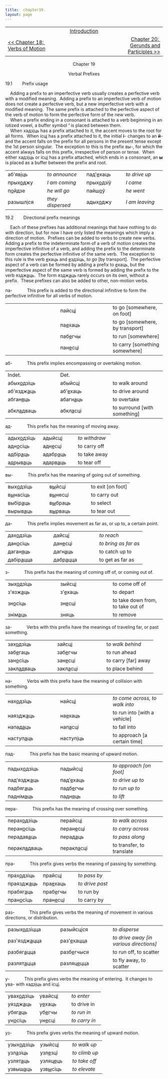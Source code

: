 ```yaml
---
title:  chapter19. 
layout: page
---
```



<table>
<colgroup>
<col style="width: 33%" />
<col style="width: 33%" />
<col style="width: 33%" />
</colgroup>
<tbody>
<tr class="odd">
<td><br />
</td>
<td style="text-align: center;"><a href="introduction.html">Introduction</a><br />
</td>
<td style="text-align: right;"><br />
</td>
</tr>
<tr class="even">
<td><a href="chapter18.html">&lt;&lt; Chapter 18:  Verbs of Motion</a><br />
</td>
<td style="text-align: center;"><br />
</td>
<td style="text-align: right;"><a href="chapter20.html">Chapter 20:  Gerunds and Participles &gt;&gt;</a><br />
</td>
</tr>
</tbody>
</table>

  

<div style="text-align: center;">

Chapter 19  
  
Verbal Prefixes  

</div>

  
19.1        Prefix usage  
  
    Adding a prefix to an imperfective verb usually creates a perfective
verb with a modified meaning.  Adding a prefix to an imperfective verb
of motion does not create a perfective verb, but a new imperfective verb
with a modified meaning.  The same prefix is attached to the perfective
aspect of the verb of motion to form the perfective form of the new
verb.  
    When a prefix ending in a consonant is attached to a verb beginning
in an iotized vowel, a buffer symbol
<span style="font-weight: bold;">‘</span> is placed between them.  
    When хадз<span style="text-decoration: underline;">і</span>ць has a
prefix attached to it, the accent moves to the root for all forms.  When
ісц<span style="text-decoration: underline;">і</span> has a prefix
attached to it, the initial <span style="font-weight: bold;">і</span>-
changes to an <span style="font-weight: bold;">й</span>- and the accent
falls on the prefix for all persons in the present tense except the 1st
person singular.  The exception to this is the prefix вы-, for which the
accent always falls on this prefix, irrespective of person or tense. 
When either хадз<span style="text-decoration: underline;">і</span>ць or
ісц<span style="text-decoration: underline;">і</span> has a prefix
attached, which ends in a consonant, an
<span style="font-weight: bold;">ы</span> is placed as a buffer between
the prefix and root.  
  

<table>
<colgroup>
<col style="width: 25%" />
<col style="width: 25%" />
<col style="width: 25%" />
<col style="width: 25%" />
</colgroup>
<tbody>
<tr class="odd">
<td>аб'яв<span style="text-decoration: underline;">і</span>ць<br />
</td>
<td><span style="font-style: italic;">to announce</span><br />
</td>
<td>пад'<span style="text-decoration: underline;">е</span>хаць<br />
</td>
<td><span style="font-style: italic;">to drive up</span><br />
</td>
</tr>
<tr class="even">
<td>прых<span style="text-decoration: underline;">о</span>джу<br />
</td>
<td><span style="font-style: italic;">I am coming</span><br />
</td>
<td>прых<span style="text-decoration: underline;">о</span>дзіў<br />
</td>
<td><span style="font-style: italic;">I came</span><br />
</td>
</tr>
<tr class="odd">
<td>п<span style="text-decoration: underline;">о</span>йдзе<br />
</td>
<td><span style="font-style: italic;">he will go</span><br />
</td>
<td>пайш<span style="text-decoration: underline;">о</span>ў<br />
</td>
<td><span style="font-style: italic;">he went</span><br />
</td>
</tr>
<tr class="even">
<td>разышл<span style="text-decoration: underline;">і</span>ся<br />
</td>
<td><span style="font-style: italic;">they dispersed</span><br />
</td>
<td>адых<span style="text-decoration: underline;">о</span>джу<br />
</td>
<td><span style="font-style: italic;">I am leaving</span><br />
</td>
</tr>
</tbody>
</table>

  
  
19.2        Directional prefix meanings  
  
    Each of these prefixes has additional meanings that have nothing to
do with direction, but for now I have only listed the meanings which
imply a direction of motion.  Prefixes can be added to verbs to create
new verbs.  Adding a prefix to the indeterminate form of a verb of
motion creates the imperfective infinitive of a verb, and adding the
prefix to the determinate form creates the perfective infinitive of the
same verb.  The exception to this rule is the verb
<span style="text-decoration: underline;">е</span>хаць and
<span style="text-decoration: underline;">е</span>здзіць,
<span style="font-style: italic;">to go</span> \[by transport\].  The
perfective aspect of a verb can be formed by adding a prefix to
<span style="text-decoration: underline;">е</span>хаць, but the
imperfective aspect of the same verb is formed by adding the prefix to
the verb яздж<span style="text-decoration: underline;">а</span>ць.  The
form яздж<span style="text-decoration: underline;">а</span>ць rarely
occurs on its own, without a prefix.  These prefixes can also be added
to other, non-motion verbs.  
  
па-            This prefix is added to the directional infinitive to
form the perfective infinitive for all verbs of motion.  
  

<table>
<colgroup>
<col style="width: 33%" />
<col style="width: 33%" />
<col style="width: 33%" />
</colgroup>
<tbody>
<tr class="odd">
<td>                   <br />
</td>
<td>пайсц<span style="text-decoration: underline;">і</span><br />
</td>
<td>to go [somewhere, on foot]<br />
</td>
</tr>
<tr class="even">
<td><br />
</td>
<td>па<span style="text-decoration: underline;">е</span>хаць<br />
</td>
<td>to go [somewhere, by transport]<br />
</td>
</tr>
<tr class="odd">
<td><br />
</td>
<td>паб<span style="text-decoration: underline;">е</span>гчы<br />
</td>
<td>to run [somewhere]</td>
</tr>
<tr class="even">
<td><br />
</td>
<td>пан<span style="text-decoration: underline;">е</span>сці<br />
</td>
<td>to carry [something somewhere]<br />
</td>
</tr>
</tbody>
</table>

  
  
аб\-            This prefix implies encompassing or overtaking motion.  
  

<table>
<colgroup>
<col style="width: 33%" />
<col style="width: 33%" />
<col style="width: 33%" />
</colgroup>
<tbody>
<tr class="odd">
<td>Indet.<br />
</td>
<td>Det.<br />
</td>
<td><br />
</td>
</tr>
<tr class="even">
<td>абых<span style="text-decoration: underline;">о</span>дзіць<br />
</td>
<td>абыйсц<span style="text-decoration: underline;">і</span><br />
</td>
<td>to walk around<br />
</td>
</tr>
<tr class="odd">
<td>аб'яздж<span style="text-decoration: underline;">а</span>ць<br />
</td>
<td>аб'<span style="text-decoration: underline;">е</span>хаць<br />
</td>
<td>to drive around<br />
</td>
</tr>
<tr class="even">
<td>абган<span style="text-decoration: underline;">я</span>ць<br />
</td>
<td>абагн<span style="text-decoration: underline;">а</span>ць<br />
</td>
<td>to overtake<br />
</td>
</tr>
<tr class="odd">
<td>абкл<span style="text-decoration: underline;">а</span>дваць<br />
</td>
<td>абкл<span style="text-decoration: underline;">а</span>сці<br />
</td>
<td>to surround [with something]<br />
</td>
</tr>
</tbody>
</table>

  
  
ад\-            This prefix has the meaning of moving away.  
  

<table>
<colgroup>
<col style="width: 33%" />
<col style="width: 33%" />
<col style="width: 33%" />
</colgroup>
<tbody>
<tr class="odd">
<td>адых<span style="text-decoration: underline;">о</span>дзіць<br />
</td>
<td>адыйсц<span style="text-decoration: underline;">і</span><br />
</td>
<td><span style="font-style: italic;">to withdraw</span><br />
</td>
</tr>
<tr class="even">
<td>адн<span style="text-decoration: underline;">о</span>сіць<br />
</td>
<td>адн<span style="text-decoration: underline;">е</span>сці<br />
</td>
<td>to carry off<br />
</td>
</tr>
<tr class="odd">
<td>адбір<span style="text-decoration: underline;">а</span>ць<br />
</td>
<td>адабр<span style="text-decoration: underline;">а</span>ць<br />
</td>
<td>to take away<br />
</td>
</tr>
<tr class="even">
<td>адрыв<span style="text-decoration: underline;">а</span>ць<br />
</td>
<td>адарв<span style="text-decoration: underline;">а</span>ць<br />
</td>
<td>to tear off<br />
</td>
</tr>
</tbody>
</table>

  
  
вы-            This prefix has the meaning of going out of something.  
  

<table>
<colgroup>
<col style="width: 33%" />
<col style="width: 33%" />
<col style="width: 33%" />
</colgroup>
<tbody>
<tr class="odd">
<td>вых<span style="text-decoration: underline;">о</span>дзіць<br />
</td>
<td>в<span style="text-decoration: underline;">ы</span>йсці<br />
</td>
<td>to exit [on foot]<br />
</td>
</tr>
<tr class="even">
<td>в<span style="text-decoration: underline;">ы</span>насіць<br />
</td>
<td>в<span style="text-decoration: underline;">ы</span>несці<br />
</td>
<td>to carry out<br />
</td>
</tr>
<tr class="odd">
<td>выбір<span style="text-decoration: underline;">а</span>ць<br />
</td>
<td>в<span style="text-decoration: underline;">ы</span>браць<br />
</td>
<td>to select<br />
</td>
</tr>
<tr class="even">
<td>вырыв<span style="text-decoration: underline;">а</span>ць<br />
</td>
<td>в<span style="text-decoration: underline;">ы</span>рваць<br />
</td>
<td>to tear out<br />
</td>
</tr>
</tbody>
</table>

  
  
да\-            This prefix implies movement as far as, or up to, a
certain point.  
  

<table>
<colgroup>
<col style="width: 33%" />
<col style="width: 33%" />
<col style="width: 33%" />
</colgroup>
<tbody>
<tr class="odd">
<td>дах<span style="text-decoration: underline;">о</span>дзіць<br />
</td>
<td>дайсц<span style="text-decoration: underline;">і</span><br />
</td>
<td><span style="font-style: italic;">to reach</span><br />
</td>
</tr>
<tr class="even">
<td>дан<span style="text-decoration: underline;">о</span>сіць<br />
</td>
<td>дан<span style="text-decoration: underline;">е</span>сці<br />
</td>
<td><span style="font-style: italic;">to bring as far as</span><br />
</td>
</tr>
<tr class="odd">
<td>даган<span style="text-decoration: underline;">я</span>ць<br />
</td>
<td>дагн<span style="text-decoration: underline;">а</span>ць<br />
</td>
<td>to catch up to<br />
</td>
</tr>
<tr class="even">
<td>дабір<span style="text-decoration: underline;">а</span>цца<br />
</td>
<td>дабр<span style="text-decoration: underline;">а</span>цца<br />
</td>
<td>to get as far as<br />
</td>
</tr>
</tbody>
</table>

  
  
з\-            This prefix has the meaning of coming off of, or coming
out of.  
  

<table>
<colgroup>
<col style="width: 33%" />
<col style="width: 33%" />
<col style="width: 33%" />
</colgroup>
<tbody>
<tr class="odd">
<td>зых<span style="text-decoration: underline;">о</span>дзіць<br />
</td>
<td>зыйсц<span style="text-decoration: underline;">і</span><br />
</td>
<td>to come off of<br />
</td>
</tr>
<tr class="even">
<td>з'язж<span style="text-decoration: underline;">а</span>ць<br />
</td>
<td>з'<span style="text-decoration: underline;">е</span>хаць<br />
</td>
<td>to depart<br />
</td>
</tr>
<tr class="odd">
<td>зн<span style="text-decoration: underline;">о</span>сіць<br />
</td>
<td>зн<span style="text-decoration: underline;">е</span>сці<br />
</td>
<td>to take down from, to take out of<br />
</td>
</tr>
<tr class="even">
<td>знім<span style="text-decoration: underline;">а</span>ць<br />
</td>
<td>зняць<br />
</td>
<td>to remove<br />
</td>
</tr>
</tbody>
</table>

  
  
за\-            Verbs with this prefix have the meanings of traveling
far, or past something.  
  

<table>
<colgroup>
<col style="width: 33%" />
<col style="width: 33%" />
<col style="width: 33%" />
</colgroup>
<tbody>
<tr class="odd">
<td>зах<span style="text-decoration: underline;">о</span>дзіць<br />
</td>
<td>зайсц<span style="text-decoration: underline;">і</span><br />
</td>
<td>t<span style="font-style: italic;">o walk behind</span><br />
</td>
</tr>
<tr class="even">
<td>заб<span style="text-decoration: underline;">е</span>гаць<br />
</td>
<td>заб<span style="text-decoration: underline;">е</span>гчы<br />
</td>
<td>to run ahead<br />
</td>
</tr>
<tr class="odd">
<td>зан<span style="text-decoration: underline;">о</span>сіць<br />
</td>
<td>зан<span style="text-decoration: underline;">е</span>сці<br />
</td>
<td>to carry [far] away<br />
</td>
</tr>
<tr class="even">
<td>закл<span style="text-decoration: underline;">а</span>дваць<br />
</td>
<td>закл<span style="text-decoration: underline;">а</span>сці<br />
</td>
<td>to place behind<br />
</td>
</tr>
</tbody>
</table>

  
  
на-            Verbs with this prefix have the meaning of collision with
something.  
  

<table>
<colgroup>
<col style="width: 33%" />
<col style="width: 33%" />
<col style="width: 33%" />
</colgroup>
<tbody>
<tr class="odd">
<td>нах<span style="text-decoration: underline;">о</span>дзіць<br />
</td>
<td>найсц<span style="text-decoration: underline;">і</span><br />
</td>
<td><span style="font-style: italic;">to come across, to walk into</span><br />
</td>
</tr>
<tr class="even">
<td>наяздж<span style="text-decoration: underline;">а</span>ць<br />
</td>
<td>на<span style="text-decoration: underline;">е</span>хаць<br />
</td>
<td>to run into [with a vehicle]<br />
</td>
</tr>
<tr class="odd">
<td>напад<span style="text-decoration: underline;">а</span>ць<br />
</td>
<td>нап<span style="text-decoration: underline;">а</span>сці<br />
</td>
<td>to fall into<br />
</td>
</tr>
<tr class="even">
<td>наступ<span style="text-decoration: underline;">а</span>ць<br />
</td>
<td>наступ<span style="text-decoration: underline;">і</span>ць<br />
</td>
<td>to approach [a certain time]<br />
</td>
</tr>
</tbody>
</table>

  
  
пад-            This prefix has the basic meaning of upward motion.  
  

<table>
<colgroup>
<col style="width: 33%" />
<col style="width: 33%" />
<col style="width: 33%" />
</colgroup>
<tbody>
<tr class="odd">
<td>падых<span style="text-decoration: underline;">о</span>дзіць<br />
</td>
<td>падыйсц<span style="text-decoration: underline;">і</span><br />
</td>
<td><span style="font-style: italic;">to approach [on foot]</span><br />
</td>
</tr>
<tr class="even">
<td>пад'яздж<span style="text-decoration: underline;">а</span>ць<br />
</td>
<td>пад'<span style="text-decoration: underline;">е</span>хаць<br />
</td>
<td><span style="font-style: italic;">to drive up to</span><br />
</td>
</tr>
<tr class="odd">
<td>падбяг<span style="text-decoration: underline;">а</span>ць<br />
</td>
<td>падб<span style="text-decoration: underline;">е</span>гчы<br />
</td>
<td><span style="font-style: italic;">to run up to</span><br />
</td>
</tr>
<tr class="even">
<td>паднім<span style="text-decoration: underline;">а</span>ць<br />
</td>
<td>падн<span style="text-decoration: underline;">я</span>ць<br />
</td>
<td><span style="font-style: italic;">to lift</span><br />
</td>
</tr>
</tbody>
</table>

  
  
пера-            This prefix has the meaning of crossing over
something.  
  

<table>
<colgroup>
<col style="width: 33%" />
<col style="width: 33%" />
<col style="width: 33%" />
</colgroup>
<tbody>
<tr class="odd">
<td>перах<span style="text-decoration: underline;">о</span>дзіць<br />
</td>
<td>перайсц<span style="text-decoration: underline;">і</span><br />
</td>
<td><span style="font-style: italic;">to walk across</span><br />
</td>
</tr>
<tr class="even">
<td>перан<span style="text-decoration: underline;">о</span>сіць<br />
</td>
<td>перан<span style="text-decoration: underline;">е</span>сці<br />
</td>
<td><span style="font-style: italic;">to carry across</span><br />
</td>
</tr>
<tr class="odd">
<td>перадав<span style="text-decoration: underline;">а</span>ць<br />
</td>
<td>перад<span style="text-decoration: underline;">а</span>ць<br />
</td>
<td><span style="font-style: italic;">to pass along</span><br />
</td>
</tr>
<tr class="even">
<td>перакл<span style="text-decoration: underline;">а</span>дваць<br />
</td>
<td>перакл<span style="text-decoration: underline;">а</span>сці<br />
</td>
<td>to transfer, to translate<br />
</td>
</tr>
</tbody>
</table>

  
  
пра-            This prefix gives verbs the meaning of passing by
something.  
  

<table>
<colgroup>
<col style="width: 33%" />
<col style="width: 33%" />
<col style="width: 33%" />
</colgroup>
<tbody>
<tr class="odd">
<td>прах<span style="text-decoration: underline;">о</span>дзіць<br />
</td>
<td>прайсц<span style="text-decoration: underline;">і</span><br />
</td>
<td><span style="font-style: italic;">to pass by</span><br />
</td>
</tr>
<tr class="even">
<td>праяздж<span style="text-decoration: underline;">а</span>ць<br />
</td>
<td>пра<span style="text-decoration: underline;">е</span>хаць<br />
</td>
<td><span style="font-style: italic;">to drive past</span><br />
</td>
</tr>
<tr class="odd">
<td>прабяг<span style="text-decoration: underline;">а</span>ць<br />
</td>
<td>праб<span style="text-decoration: underline;">е</span>гчы<br />
</td>
<td>to run by<br />
</td>
</tr>
<tr class="even">
<td>пран<span style="text-decoration: underline;">о</span>сіць<br />
</td>
<td>пран<span style="text-decoration: underline;">е</span>сці<br />
</td>
<td>to carry by<br />
</td>
</tr>
</tbody>
</table>

  
  
раз-            This prefix gives verbs the meaning of movement in
various directions, or distribution.  
  

<table>
<colgroup>
<col style="width: 33%" />
<col style="width: 33%" />
<col style="width: 33%" />
</colgroup>
<tbody>
<tr class="odd">
<td>разых<span style="text-decoration: underline;">о</span>дзіцца<br />
</td>
<td>разыйсц<span style="text-decoration: underline;">і</span>ся<br />
</td>
<td><span style="font-style: italic;">to disperse</span><br />
</td>
</tr>
<tr class="even">
<td>раз'яздж<span style="text-decoration: underline;">а</span>цца<br />
</td>
<td>раз'<span style="text-decoration: underline;">е</span>хацца<br />
</td>
<td><span style="font-style: italic;">to drive away [in various directions]</span><br />
</td>
</tr>
<tr class="odd">
<td>разбяг<span style="text-decoration: underline;">а</span>цца<br />
</td>
<td>разб<span style="text-decoration: underline;">е</span>гчыся<br />
</td>
<td>to run off, to scatter<br />
</td>
</tr>
<tr class="even">
<td>разлят<span style="text-decoration: underline;">а</span>цца<br />
</td>
<td>разляц<span style="text-decoration: underline;">е</span>цца<br />
</td>
<td>to fly away, to scatter<br />
</td>
</tr>
</tbody>
</table>

  
  
у-            This prefix gives verbs the meaning of entering.  It
changes to ува- with
хадз<span style="text-decoration: underline;">і</span>ць and
ісц<span style="text-decoration: underline;">і</span>.  
  

<table>
<colgroup>
<col style="width: 33%" />
<col style="width: 33%" />
<col style="width: 33%" />
</colgroup>
<tbody>
<tr class="odd">
<td>увах<span style="text-decoration: underline;">о</span>дзіць<br />
</td>
<td>увайсц<span style="text-decoration: underline;">і</span><br />
</td>
<td><span style="font-style: italic;">to enter</span><br />
</td>
</tr>
<tr class="even">
<td>уяздж<span style="text-decoration: underline;">а</span>ць<br />
</td>
<td>у<span style="text-decoration: underline;">е</span>хаць<br />
</td>
<td>to drive in<br />
</td>
</tr>
<tr class="odd">
<td>убяг<span style="text-decoration: underline;">а</span>ць<br />
</td>
<td>уб<span style="text-decoration: underline;">е</span>гчы<br />
</td>
<td><span style="font-style: italic;">to run in</span><br />
</td>
</tr>
<tr class="even">
<td>ун<span style="text-decoration: underline;">о</span>сіць<br />
</td>
<td>ун<span style="text-decoration: underline;">е</span>сці<br />
</td>
<td><span style="font-style: italic;">to carry in</span><br />
</td>
</tr>
</tbody>
</table>

  
  
уз-            This prefix gives verbs the meaning of upward motion.  
  

<table>
<colgroup>
<col style="width: 33%" />
<col style="width: 33%" />
<col style="width: 33%" />
</colgroup>
<tbody>
<tr class="odd">
<td>узых<span style="text-decoration: underline;">о</span>дзіць<br />
</td>
<td>узыйсц<span style="text-decoration: underline;">і</span><br />
</td>
<td><span style="font-style: italic;">to walk up</span><br />
</td>
</tr>
<tr class="even">
<td>узл<span style="text-decoration: underline;">а</span>зіць<br />
</td>
<td>узл<span style="text-decoration: underline;">е</span>зці<br />
</td>
<td><span style="font-style: italic;">to climb up</span><br />
</td>
</tr>
<tr class="odd">
<td>узлят<span style="text-decoration: underline;">а</span>ць<br />
</td>
<td>узляц<span style="text-decoration: underline;">е</span>ць<br />
</td>
<td><span style="font-style: italic;">to take off</span><br />
</td>
</tr>
<tr class="even">
<td>узвыш<span style="text-decoration: underline;">а</span>ць<br />
</td>
<td>узв<span style="text-decoration: underline;">ы</span>сіць<br />
</td>
<td><span style="font-style: italic;">to elevate</span><br />
</td>
</tr>
</tbody>
</table>

  

